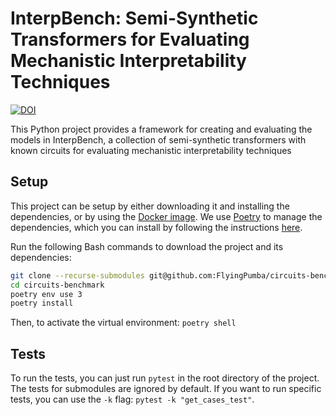# InterpBench: Semi-Synthetic Transformers for Evaluating Mechanistic Interpretability Techniques

[![DOI](https://zenodo.org/badge/DOI/10.5281/zenodo.11518575.svg)](https://zenodo.org/doi/10.5281/zenodo.11518575)

This Python project provides a framework for creating and evaluating the models in InterpBench, a collection of semi-synthetic transformers with known circuits for evaluating mechanistic interpretability techniques

## Setup

This project can be setup by either downloading it and installing the dependencies, or by using the [Docker image](docker.io/iarcuschin/circuits-benchmark:latest). 
We use [Poetry](https://python-poetry.org/) to manage the dependencies, which you can install by following the instructions [here](https://python-poetry.org/docs/#installation).

Run the following Bash commands to download the project and its dependencies:
```bash
git clone --recurse-submodules git@github.com:FlyingPumba/circuits-benchmark.git
cd circuits-benchmark
poetry env use 3
poetry install
```

Then, to activate the virtual environment: `poetry shell`

## Tests

To run the tests, you can just run `pytest` in the root directory of the project. The tests for submodules are ignored by default.
If you want to run specific tests, you can use the `-k` flag: `pytest -k "get_cases_test"`.
